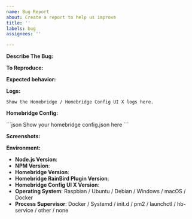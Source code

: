 ```yaml
---
name: Bug Report
about: Create a report to help us improve
title: ''
labels: bug
assignees: ''

---
```


<!-- You must use the issue template below when submitting a bug -->

**Describe The Bug:**

<!-- A clear and concise description of what the bug is. -->

**To Reproduce:**

<!-- Steps to reproduce the behavior. -->

**Expected behavior:**

<!-- A clear and concise description of what you expected to happen. -->

**Logs:**

<!-- Bug reports that do not contain logs may be closed without warning. -->

```
Show the Homebridge / Homebridge Config UI X logs here.
```

**Homebridge Config:**

\```json
Show your homebridge config.json here
\```

**Screenshots:**

<!-- If applicable, add screenshots to help explain your problem. -->

**Environment:**

- **Node.js Version**: <!-- node -v -->
- **NPM Version**: <!-- npm -v -->
- **Homebridge Version**: <!-- homebridge -V -->
- **Homebridge RainBird Plugin Version**:
- **Homebridge Config UI X Version**:
- **Operating System**: Raspbian / Ubuntu / Debian / Windows / macOS / Docker
- **Process Supervisor**: Docker / Systemd / init.d / pm2 / launchctl / hb-service / other / none

<!-- Click the "Preview" tab before you submit to ensure the formatting is correct. -->
